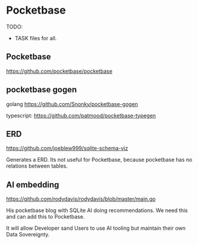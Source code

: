 # Pocketbase

TODO:

- TASK files for all.

## Pocketbase

https://github.com/pocketbase/pocketbase

## pocketbase gogen

golang https://github.com/Snonky/pocketbase-gogen

typescript: https://github.com/patmood/pocketbase-typegen

## ERD

https://github.com/joeblew999/sqlite-schema-viz

Generates a ERD. Its not useful for Pocketbase, because pocketbase has no relations between tables.

## AI embedding

https://github.com/rodydavis/rodydavis/blob/master/main.go

His pocketbase blog with SQLite AI doing recommendations. We need this and can add this to Pocketbase.

It will allow Developer sand Users to use AI tooling but maintain their own Data Sovereignty.








